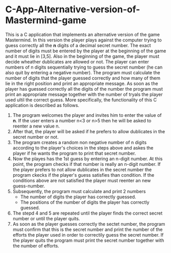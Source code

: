# C-App-Alternative-version-of-Mastermind-game
This is a C application that implements an alternative version of the game Mastermind. In this version the player plays against the computer trying to guess correctly all the **n** digits of a decimal secret number. The exact number of digits must be entered by the player at the beginning of the game and it must lie in [3,5]. Also in the beginning of the game, the player must decide wheather dublicates are allowed or not. The player can enter numbers of n digits sequentially trying to guess the secret number (he can also quit by entering a negative number). The program must calculate the number of digits that the player guessed correctly and how many of them lie in the right position and print an appropriate message. As soon as the player has guessed correctly all the digits of the number the program must print an appropriate message together with the number of tryals the player used ultil the correct guess. More specifically, the functionality of this C application is described as follows.
1. The program welcomes the player and invites him to enter the value of **n**. If the user enters a number n<3 or n>5 then he will be asked to reenter a new value n.
2. After that, the player will be asked if he prefers to allow dublicates in the secret number or not.
3. The program creates a random non negative number of n digits according to the player's choices in the steps above and askes the player if he wants the program to print that secret number.
4. Now the playes has the 1st guess by entering an n-digit number. At this point, the program checks if that number is really an n-digit number. If the player prefers to not allow dublicates in the secret number the program ckecks if the player's guess satisfies than condition. If the conditions above are not satisfied the player must reenter an new guess-number.
5. Subsequently, the program must calculate and print 2 numbers
    * The number of digits the player has correctly guessed.
    * The positions of the number of digits the player has correctly guessed.
6. The stepd 4 and 5 are repeated until the player finds the correct secret number or until the player quits.
7. As soon as the player guesses correctly the sectet number, the program must confirm that this is the secret number and print the number of the efforts the player used in order to correctily guess the secret number. If the player quits the program must print the secret number together with the number of efforts.
